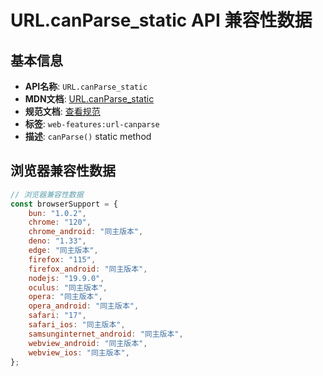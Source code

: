 # URL.canParse_static API 兼容性数据

## 基本信息

- **API名称**: `URL.canParse_static`
- **MDN文档**: [URL.canParse_static](https://developer.mozilla.org/docs/Web/API/URL/canParse_static)
- **规范文档**: [查看规范](https://url.spec.whatwg.org/#dom-url-canparse)
- **标签**: `web-features:url-canparse`
- **描述**: `canParse()` static method

## 浏览器兼容性数据

```javascript
// 浏览器兼容性数据
const browserSupport = {
    bun: "1.0.2",
    chrome: "120",
    chrome_android: "同主版本",
    deno: "1.33",
    edge: "同主版本",
    firefox: "115",
    firefox_android: "同主版本",
    nodejs: "19.9.0",
    oculus: "同主版本",
    opera: "同主版本",
    opera_android: "同主版本",
    safari: "17",
    safari_ios: "同主版本",
    samsunginternet_android: "同主版本",
    webview_android: "同主版本",
    webview_ios: "同主版本",
};

```

